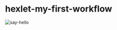 # hexlet-my-first-workflow

![say-hello](https://github.com/vital0101/hexlet-my-first-workflow/action/workflows/say-hello.yml/badge.svg)
